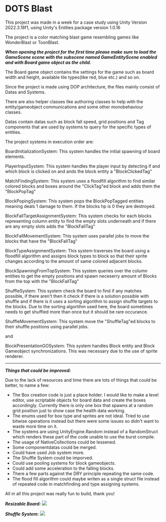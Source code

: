 # DOTS Blast

 This project was made in a week for a case study using Unity Version 2022.3.18f1, using Unity's Entities package version 1.0.16

The project is a color matching blast game resembling games like WonderBlast or ToonBlast.

***When opening the project for the first time please make sure to load the GameScene scene with the subscene named GameEntityScene enabled and with Board game object as the child.***

The Board game object contains the settings for the game such as board width and height, available tile types(like red, blue etc.) and so on.

Since the project is made using DOP architecture, the files mainly consist of Datas and Systems.

There are also helper classes like authoring classes to help with the entity/gameobject communications and some other monobehaviour classes.

Datas contain datas such as block fall speed, grid positions and Tag components that are used by systems to query for the specific types of entities.

The project systems in execution order are:

BoardInitializationSystem:
This system handles the initial spawning of board elements.

PlayerInputSystem:
This system handles the player input by detecting if and which block is clicked on and ands the block entity a "BlockClickedTag"

MatchFindingSystem:
This system uses a floodfill algorithm to find similar colored blocks and boxes around the "ClickTag"ed block and adds them the "BlockPopTag" 

BlockPopingSystem:
This system pops the BlockPopTagged entities meaning deals 1 damage to them. If the blocks hp is 0 they are destroyed.

BlockFallTargetAssignmentSystem:
This system checks for each blocks representing column entity to find the empty slots underneath and if there are any empty slots adds the "BlockFallTag"

BlockFallMovementSystem:
This system uses parallel jobs to move the blocks that have the "BlockFallTag"

BlockTypeAssignmentSystem:
This system traverses the board using a floodfill algorithm and assigns block types to block so that their sprite changes according to the amount of same colored adjacent blocks.

BlockSpawningFromTopSystem:
This system queries over the column entities to get the empty positions and spawn neceserry amount of Blocks from the top with the "BlockFallTag"

ShuffleSystem:
This system check the board to find if any matches possible, if there aren't then it check if there is a solution possible with shuffle and if there is it uses a sorting algorithm to assign shuffle targets to the blocks. Due to the sorting algortihm used here, the board sometimes needs to get shuffled more than once but it should be rare occurance.

ShuffleMovementSystem:
This system move the "ShuffleTag"ed blocks to their shuffle positions using parallel jobs.

and

BlockPresentationGOSystem:
This system handles Block entity and Block Gameobject synchronizations. This was necessary due to the use of sprite renderer.

--------------------------------------------------------------------------------------------------------------------------------------------------------------

***Things that could be improved:***

Due to the lack of resources and time there are lots of things that could be better, to name a few:

* The Box creation code is just a place holder. I would like to make a level editor, use scriptable objects for board data and create the boxes accordingly. Currently there is only one box that spawns at a random grid position just to show case the health data working.
* The enums used for box type and sprites are not ideal. Tried to use bitwise operations instead but there were some issues so didn't want to waste more time on it.
* The systems are using UnityEngine.Random instead of a RandomStruct which renders these part of the code unable to use the burst compile.
* The usage of NativeCollections could be lessened.
* Some componentdatas could be merged.
* Could have used Job system more.
* The Shuffle System could be imporved.
* Could use pooling systems for block gameobjects.
* Could add some acceleration to the falling blocks.
* There a few parts against the DRY principle repeating the same code.
* The flood fill algorithm could maybe writen as a single struct file instead of repeated code in matchfinding and  type assigning systems.

All in all this project was really fun to build, thank you!

***Resizable Board:***
![](https://github.com/TrasqualInterviewCases/Blast/blob/main/2024-01-3018-13-32-ezgif.com-video-to-gif-converter%20(1).gif)


***Shuffle System:***
![](https://github.com/TrasqualInterviewCases/Blast/blob/main/2024-01-3018-12-34-ezgif.com-video-to-gif-converter.gif)
